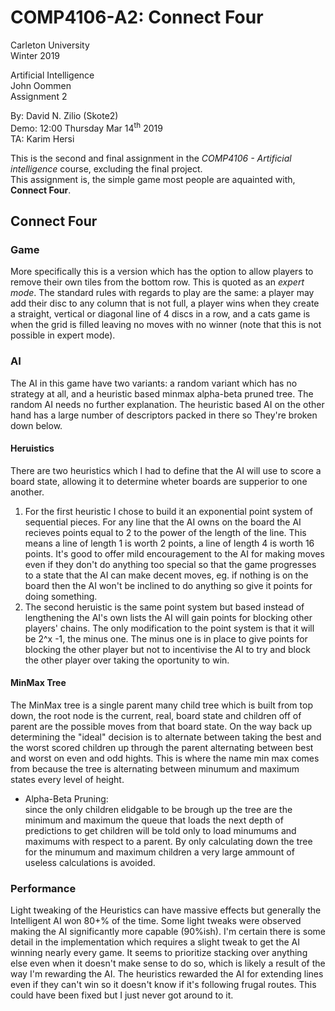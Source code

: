 # COMP4106-A2: Connect Four

Carleton University\
Winter 2019

Artificial Intelligence\
John Oommen\
Assignment 2

By: David N. Zilio (Skote2) \
Demo: 12:00 Thursday Mar 14<sup>th</sup> 2019\
TA: Karim Hersi

This is the second and final assignment in the _COMP4106 - Artificial intelligence_ course, excluding the final project.\
This assignment is, the simple game most people are aquainted with, __Connect Four__.

## Connect Four

### Game

 More specifically this is a version which has the option to allow players to remove their own tiles from the bottom row. This is quoted as an _expert mode_. The standard rules with regards to play are the same: a player may add their disc to any column that is not full, a player wins when they create a straight, vertical or diagonal line of 4 discs in a row, and a cats game is when the grid is filled leaving no moves with no winner (note that this is not possible in expert mode).

### AI

 The AI in this game have two variants: a random variant which has no strategy at all, and a heuristic based minmax alpha-beta pruned tree. The random AI needs no further explanation. The heuristic based AI on the other hand has a large number of descriptors packed in there so They're broken down below.

#### Heruistics

There are two heuristics which I had to define that the AI will use to score a board state, allowing it to determine wheter boards are supperior to one another.

1. For the first heuristic I chose to build it an exponential point system of sequential pieces. For any line that the AI owns on the board the AI recieves points equal to 2 to the power of the length of the line. This means a line of length 1 is worth 2 points, a line of length 4 is worth 16 points. It's good to offer mild encouragement to the AI for making moves even if they don't do anything too special so that the game progresses to a state that the AI can make decent moves, eg. if nothing is on the board then the AI won't be inclined to do anything so give it points for doing something.
2. The second heruistic is the same point system but based instead of lengthening the AI's own lists the AI will gain points for blocking other players' chains. The only modification to the point system is that it will be 2^x -1, the minus one. The minus one is in place to give points for blocking the other player but not to incentivise the AI to try and block the other player over taking the oportunity to win.

#### MinMax Tree

The MinMax tree is a single parent many child tree which is built from top down, the root node is the current, real, board state and children off of parent are the possible moves from that board state. On the way back up determining the "ideal" decision is to alternate between taking the best and the worst scored children up through the parent alternating between best and worst on even and odd hights. This is where the name min max comes from because the tree is alternating between minumum and maximum states every level of height.

* Alpha-Beta Pruning:\
since the only children elidgable to be brough up the tree are the minimum and maximum the queue that loads the next depth of predictions to get children will be told only to load minumums and maximums with respect to a parent. By only calculating down the tree for the minumum and maximum children a very large ammount of useless calculations is avoided.

### Performance

Light tweaking of the Heuristics can have massive effects but generally the Intelligent AI won 80+% of the time. Some light tweaks were observed making the AI significantly more capable (90%ish). I'm certain there is some detail in the implementation which requires a slight tweak to get the AI winning nearly every game. It seems to prioritize stacking over anything else even when it doesn't make sense to do so, which is likely a result of the way I'm rewarding the AI. The heuristics rewarded the AI for extending lines even if they can't win so it doesn't know if it's following frugal routes. This could have been fixed but I just never got around to it.